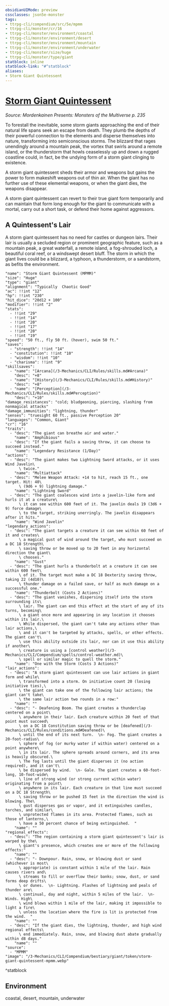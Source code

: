 ```yaml
---
obsidianUIMode: preview
cssclasses: json5e-monster
tags:
- ttrpg-cli/compendium/src/5e/mpmm
- ttrpg-cli/monster/cr/16
- ttrpg-cli/monster/environment/coastal
- ttrpg-cli/monster/environment/desert
- ttrpg-cli/monster/environment/mountain
- ttrpg-cli/monster/environment/underwater
- ttrpg-cli/monster/size/huge
- ttrpg-cli/monster/type/giant
statblock: inline
statblock-link: "#^statblock"
aliases:
- Storm Giant Quintessent
---
```

# [Storm Giant Quintessent](3-Mechanics\CLI\Compendium\bestiary\giant/storm-giant-quintessent-mpmm.md)
*Source: Mordenkainen Presents: Monsters of the Multiverse p. 235*  

To forestall the inevitable, some storm giants approaching the end of their natural life spans seek an escape from death. They plumb the depths of their powerful connection to the elements and disperse themselves into nature, transforming into semiconscious storms. The blizzard that rages unendingly around a mountain peak, the vortex that swirls around a remote island, or the thunderstorm that howls ceaselessly up and down a rugged coastline could, in fact, be the undying form of a storm giant clinging to existence.

A storm giant quintessent sheds their armor and weapons but gains the power to form makeshift weapons out of thin air. When the giant has no further use of these elemental weapons, or when the giant dies, the weapons disappear.

A storm giant quintessent can revert to their true giant form temporarily and can maintain that form long enough for the giant to communicate with a mortal, carry out a short task, or defend their home against aggressors.

## A Quintessent's Lair

A storm giant quintessent has no need for castles or dungeon lairs. Their lair is usually a secluded region or prominent geographic feature, such as a mountain peak, a great waterfall, a remote island, a fog-shrouded loch, a beautiful coral reef, or a windswept desert bluff. The storm in which the giant lives could be a blizzard, a typhoon, a thunderstorm, or a sandstorm, as befits the environment.

```statblock
"name": "Storm Giant Quintessent (MPMM)"
"size": "Huge"
"type": "giant"
"alignment": "Typically  Chaotic Good"
"ac": !!int "12"
"hp": !!int "230"
"hit_dice": "20d12 + 100"
"modifier": !!int "2"
"stats":
  - !!int "29"
  - !!int "14"
  - !!int "20"
  - !!int "17"
  - !!int "20"
  - !!int "19"
"speed": "50 ft., fly 50 ft. (hover), swim 50 ft."
"saves":
  - "strength": !!int "14"
  - "constitution": !!int "10"
  - "wisdom": !!int "10"
  - "charisma": !!int "9"
"skillsaves":
  - "name": "[Arcana](/3-Mechanics/CLI/Rules/skills.md#Arcana)"
    "desc": "+8"
  - "name": "[History](/3-Mechanics/CLI/Rules/skills.md#History)"
    "desc": "+8"
  - "name": "[Perception](/3-Mechanics/CLI/Rules/skills.md#Perception)"
    "desc": "+10"
"damage_resistances": "cold; bludgeoning, piercing, slashing from nonmagical attacks"
"damage_immunities": "lightning, thunder"
"senses": "truesight 60 ft., passive Perception 20"
"languages": "Common, Giant"
"cr": "16"
"traits":
  - "desc": "The giant can breathe air and water."
    "name": "Amphibious"
  - "desc": "If the giant fails a saving throw, it can choose to succeed instead."
    "name": "Legendary Resistance (1/Day)"
"actions":
  - "desc": "The giant makes two Lightning Sword attacks, or it uses Wind Javelin\
      \ twice."
    "name": "Multiattack"
  - "desc": "Melee Weapon Attack: +14 to hit, reach 15 ft., one target. Hit: 40\
      \ (9d6 + 9) lightning damage."
    "name": "Lightning Sword"
  - "desc": "The giant coalesces wind into a javelin-like form and hurls it at a creature\
      \ it can see within 600 feet of it. The javelin deals 19 (3d6 + 9) force damage\
      \ to the target, striking unerringly. The javelin disappears after it hits."
    "name": "Wind Javelin"
"legendary_actions":
  - "desc": "The giant targets a creature it can see within 60 feet of it and creates\
      \ a magical gust of wind around the target, who must succeed on a DC 18 Strength\
      \ saving throw or be moved up to 20 feet in any horizontal direction the giant\
      \ chooses."
    "name": "Gust"
  - "desc": "The giant hurls a thunderbolt at a creature it can see within 600 feet\
      \ of it. The target must make a DC 18 Dexterity saving throw, taking 22 (4d10)\
      \ thunder damage on a failed save, or half as much damage on a successful one."
    "name": "Thunderbolt (Costs 2 Actions)"
  - "desc": "The giant vanishes, dispersing itself into the storm surrounding its\
      \ lair. The giant can end this effect at the start of any of its turns, becoming\
      \ a giant once more and appearing in any location it chooses within its lair.\
      \ While dispersed, the giant can't take any actions other than lair actions,\
      \ and it can't be targeted by attacks, spells, or other effects. The giant can't\
      \ use this ability outside its lair, nor can it use this ability if another\
      \ creature is using a [control weather](/3-Mechanics/CLI/Compendium/spells/control-weather.md)\
      \ spell or similar magic to quell the storm."
    "name": "One with the Storm (Costs 3 Actions)"
"lair_actions":
  - "desc": "A storm giant quintessent can use lair actions in giant form and while\
      \ transformed into a storm. On initiative count 20 (losing initiative ties),\
      \ the giant can take one of the following lair actions; the giant can't take\
      \ the same lair action two rounds in a row:"
    "name": ""
  - "desc": "- Deafening Boom. The giant creates a thunderclap centered on a point\
      \ anywhere in their lair. Each creature within 20 feet of that point must succeed\
      \ on a DC 18 Constitution saving throw or be [deafened](/3-Mechanics/CLI/Rules/conditions.md#Deafened)\
      \ until the end of its next turn.  \n- Fog. The giant creates a 20-foot-radius\
      \ sphere of fog (or murky water if within water) centered on a point anywhere\
      \ in its lair. The sphere spreads around corners, and its area is heavily obscured.\
      \ The fog lasts until the giant disperses it (no action required), and it can't\
      \ be dispersed by wind.  \n- Gale. The giant creates a 60-foot-long, 10-foot-wide\
      \ line of strong wind (or strong current within water) originating from a point\
      \ anywhere in its lair. Each creature in that line must succeed on a DC 18 Strength\
      \ saving throw or be pushed 15 feet in the direction the wind is blowing. The\
      \ gust disperses gas or vapor, and it extinguishes candles, torches, and similar\
      \ unprotected flames in its area. Protected flames, such as those of lanterns,\
      \ have a 50 percent chance of being extinguished.  "
    "name": ""
"regional_effects":
  - "desc": "The region containing a storm giant quintessent's lair is warped by the\
      \ giant's presence, which creates one or more of the following effects:"
    "name": ""
  - "desc": "- Downpour. Rain, snow, or blowing dust or sand (whichever is most\
      \ appropriate) is constant within 1 mile of the lair. Rain causes rivers and\
      \ streams to fill or overflow their banks; snow, dust, or sand forms deep drifts\
      \ or dunes.  \n- Lightning. Flashes of lightning and peals of thunder are\
      \ continual, day and night, within 5 miles of the lair.  \n- Winds. High\
      \ wind blows within 1 mile of the lair, making it impossible to light a fire\
      \ unless the location where the fire is lit is protected from the wind.  "
    "name": ""
  - "desc": "If the giant dies, the lightning, thunder, and high wind regional effects\
      \ end immediately. Rain, snow, and blowing dust abate gradually within d8 days."
    "name": ""
"source":
  - "MPMM"
"image": "/3-Mechanics/CLI/Compendium/bestiary/giant/token/storm-giant-quintessent-mpmm.webp"
```
^statblock

## Environment

coastal, desert, mountain, underwater